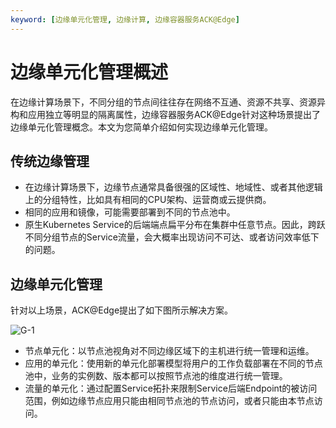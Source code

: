 ```yaml
---
keyword: [边缘单元化管理, 边缘计算, 边缘容器服务ACK@Edge]
---
```


# 边缘单元化管理概述

在边缘计算场景下，不同分组的节点间往往存在网络不互通、资源不共享、资源异构和应用独立等明显的隔离属性，边缘容器服务ACK@Edge针对这种场景提出了边缘单元化管理概念。本文为您简单介绍如何实现边缘单元化管理。

## 传统边缘管理

-   在边缘计算场景下，边缘节点通常具备很强的区域性、地域性、或者其他逻辑上的分组特性，比如具有相同的CPU架构、运营商或云提供商。
-   相同的应用和镜像，可能需要部署到不同的节点池中。
-   原生Kubernetes Service的后端端点扁平分布在集群中任意节点。因此，跨跃不同分组节点的Service流量，会大概率出现访问不可达、或者访问效率低下的问题。

## 边缘单元化管理

针对以上场景，ACK@Edge提出了如下图所示解决方案。

![G-1](https://static-aliyun-doc.oss-accelerate.aliyuncs.com/assets/img/zh-CN/8964401161/p214171.png)

-   节点单元化：以节点池视角对不同边缘区域下的主机进行统一管理和运维。
-   应用的单元化：使用新的单元化部署模型将用户的工作负载部署在不同的节点池中，业务的实例数、版本都可以按照节点池的维度进行统一管理。
-   流量的单元化：通过配置Service拓扑来限制Service后端Endpoint的被访问范围，例如边缘节点应用只能由相同节点池的节点访问，或者只能由本节点访问。

